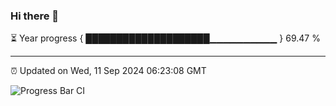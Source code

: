 ### Hi there 👋

⏳ Year progress { ████████████████████▁▁▁▁▁▁▁▁▁▁ } 69.47 %

---

⏰ Updated on Wed, 11 Sep 2024 06:23:08 GMT

![Progress Bar CI](https://github.com/liununu/liununu/workflows/Progress%20Bar%20CI/badge.svg)
